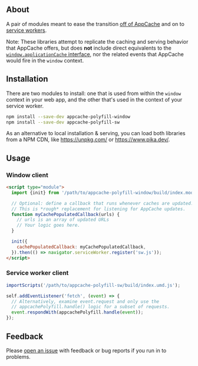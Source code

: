 ## About

A pair of modules meant to ease the transition
[off of AppCache](https://alistapart.com/article/application-cache-is-a-douchebag/)
and on to
[service workers](https://developers.google.com/web/fundamentals/primers/service-workers/).

Note: These libraries attempt to replicate the caching and serving behavior that AppCache offers, but does **not** include direct equivalents to the [`window.applicationCache` interface](https://developer.mozilla.org/en-US/docs/Web/API/Window/applicationCache), nor the related events that AppCache would fire in the `window` context.

## Installation

There are two modules to install: one that is used from within the `window`
context in your web app, and the other that's used in the context of your
service worker.

```sh
npm install --save-dev appcache-polyfill-window
npm install --save-dev appcache-polyfill-sw
```

As an alternative to local installation & serving, you can load both libraries from a NPM CDN, like https://unpkg.com/ or https://www.pika.dev/.

## Usage

### Window client

```html
<script type="module">
  import {init} from '/path/to/appcache-polyfill-window/build/index.modern.js';

  // Optional: define a callback that runs whenever caches are updated.
  // This is *rough* replacement for listening for AppCache updates.
  function myCachePopulatedCallback(urls) {
    // urls is an array of updated URLs
    // Your logic goes here.
  }

  init({
    cachePopulatedCallback: myCachePopulatedCallback,
  }).then(() => navigator.serviceWorker.register('sw.js'));
</script>
```

### Service worker client

```js
importScripts('/path/to/appcache-polyfill-sw/build/index.umd.js');

self.addEventListener('fetch', (event) => {
  // Alternatively, examine event.request and only use the
  // appcachePolyfill.handle() logic for a subset of requests.
  event.respondWith(appcachePolyfill.handle(event));
});
```

## Feedback

Please [open an issue](https://github.com/googlechromelabs/sw-appcache-behavior/issues) with feedback or bug reports if you run in to problems.
